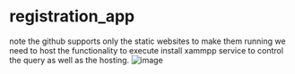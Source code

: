 # registration_app


note the github supports only the static websites to make them running we need to host the functionality
to execute install xammpp service to control the query as well as the hosting.
![image](https://github.com/user-attachments/assets/40925c86-bde2-4883-beb2-1342f602dd3a)
